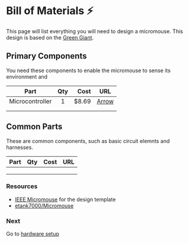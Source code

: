 # Bill of Materials :zap:

This page will list everything you will need to design a micromouse. This design is based on the [Green Giant](http://greenye.net/Pages/Micromouse/Micromouse2011-2012.htm).

## Primary Components
You need these components to enable the micromouse to sense its environment and

| Part          | Qty           | Cost  |URL                                     |
| ------------- |:-------------:| -----:|:--------------------------------------:|
| Microcontroller      | 1 | $8.69   | [Arrow](https://www.arrow.com/en/products/stm32f103ret6/stmicroelectronics)|
|       |      |   ||
|       |      |    ||



## Common Parts
These are common components, such as basic circuit elemnts and harnesses.

| Part          | Qty           | Cost  |URL                                     |
| ------------- |:-------------:| -----:|:--------------------------------------:|
|       |         |   |    |
|       |      |   |       |
|       |      |    |      |


### Resources
- [IEEE Micromouse](http://greenye.net/Pages/Micromouse/Micromouse2012-2013.html) for the design template
- [etank7000/Micromouse](https://github.com/etank7000/Micromouse)


### Next
Go to [hardware setup](https://github.com/Spain2394/MicromouseV1/blob/master/Wiki/Hardware-Setup.md)
